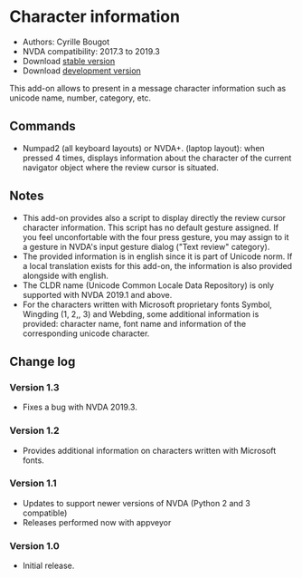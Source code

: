 # Character information

* Authors: Cyrille Bougot
* NVDA compatibility: 2017.3 to 2019.3
* Download [stable version][1]
* Download [development version][2]

This add-on allows to present in a message character information such as unicode name, number, category, etc.


## Commands

* Numpad2 (all keyboard layouts) or NVDA+. (laptop layout): when pressed 4 times, displays information about the character of the current navigator object where the review cursor is situated.


## Notes

* This add-on provides also a script to display directly the review cursor character information. This script has no default gesture assigned. If you feel unconfortable with the four press gesture, you may assign to it a gesture in NVDA's input gesture dialog ("Text review" category).
* The provided information is in english since it is part of Unicode norm. If a local translation exists for this add-on, the information is also provided alongside with english.
* The CLDR name (Unicode Common Locale Data Repository) is only supported with NVDA 2019.1 and above.
* For the characters written with Microsoft proprietary fonts Symbol, Wingding (1, 2,, 3) and Webding, some additional information is provided: character name, font name and information of the corresponding unicode character.


## Change log

### Version 1.3

* Fixes a bug with NVDA 2019.3.


### Version 1.2

* Provides additional information on characters written with Microsoft fonts.


### Version 1.1

* Updates to support newer versions of NVDA (Python 2 and 3 compatible)
* Releases performed now with appveyor


### Version 1.0

* Initial release.

[1]: https://addons.nvda-project.org/files/get.php?file=chari

[2]: https://addons.nvda-project.org/files/get.php?file=chari-dev

